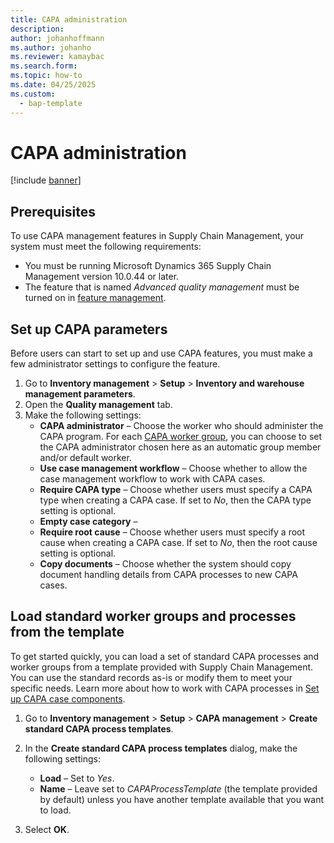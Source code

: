 ```yaml
---
title: CAPA administration
description:
author: johanhoffmann
ms.author: johanho
ms.reviewer: kamaybac
ms.search.form:
ms.topic: how-to
ms.date: 04/25/2025
ms.custom: 
  - bap-template
---
```


# CAPA administration

[!include [banner](../../includes/banner.md)]

## Prerequisites

To use CAPA management features in Supply Chain Management, your system must meet the following requirements:

- You must be running Microsoft Dynamics 365 Supply Chain Management version 10.0.44 or later.
- The feature that is named *Advanced quality management* must be turned on in [feature management](../../fin-ops-core/fin-ops/get-started/feature-management/feature-management-overview.md). <!-- KFM: Do we need any of the other new feature? Signatures maybe? -->

<!-- KFM: describe here how to set up Outlook integration? If not, then where? -->

## Set up CAPA parameters

Before users can start to set up and use CAPA features, you must make a few administrator settings to configure the feature.

1. Go to **Inventory management** \> **Setup** \> **Inventory and warehouse management parameters**.
1. Open the **Quality management** tab.
1. Make the following settings:
    - **CAPA administrator** – Choose the worker who should administer the CAPA program. For each [CAPA worker group](quality-capa-set-up-case-components.md), you can choose to set the CAPA administrator chosen here as an automatic group member and/or default worker.<!-- KFM: More info would help. What powers does this user have? Why do we need this? Mention whether this is mandatory to use CAPA. -->
    - **Use case management workflow** – Choose whether to allow the case management workflow to work with CAPA cases. <!-- KFM: More info would help. What does this mean, what effect does it have? -->
    - **Require CAPA type** – Choose whether users must specify a CAPA type when creating a CAPA case. If set to *No*, then the CAPA type setting is optional. <!-- KFM: My guess. Please confirm. -->
    - **Empty case category** – <!-- KFM: description needed. What is this for? Any advice for which value to choose? Mention whether this is mandatory to use CAPA.  -->
    - **Require root cause** – Choose whether users must specify a root cause when creating a CAPA case. If set to *No*, then the root cause setting is optional. <!-- KFM: My guess. Please confirm. -->
    - **Copy documents** – Choose whether the system should copy document handling details from CAPA processes to new CAPA cases. <!-- KFM: If set to *No*, is this still an option? -->

## Load standard worker groups and processes from the template

To get started quickly, you can load a set of standard CAPA processes and worker groups from a template provided with Supply Chain Management. You can use the standard records as-is or modify them to meet your specific needs. Learn more about how to work with CAPA processes in [Set up CAPA case components](quality-capa-set-up-case-components.md).

1. Go to **Inventory management** \> **Setup** \> **CAPA management** \> **Create standard CAPA process templates**.
1. In the **Create standard CAPA process templates** dialog, make the following settings:
    - **Load** – Set to *Yes*.
    - **Name** – Leave set to *CAPAProcessTemplate* (the template provided by default) unless you have another template available that you want to load. <!-- KFM: Confirm this. There are lots of strange options available here, and *CAPAProcessTemplate* isn't actually one of them if you change it; what's going on?-->

1. Select **OK**.
